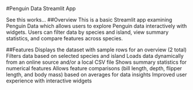 #Penguin Data Streamlit App


See this works...
##Overview
This is a basic Streamlit app examining Penguin Data which allows users to explore Penguin data interactively with widgets. Users can filter data by species and island, view summary statistics, and compare features across species.

##Features
Displays the dataset with sample rows for an overview (2 total)
Filters data based on selected species and island
Loads data dynamically from an online source and/or a local CSV file
Shows summary statistics for numerical features
Allows feature comparisons (bill length, depth, flipper length, and body mass) based on averages for data insights
Improved user experience with interactive widgets
